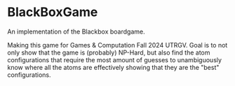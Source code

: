 # BlackBoxGame
An implementation of the Blackbox boardgame.

Making this game for Games & Computation Fall 2024 UTRGV.
Goal is to not only show that the game is (probably) NP-Hard, but also find the atom configurations that require the most amount of guesses to unambiguously know where all the atoms are effectively showing that they are the "best" configurations.
